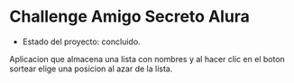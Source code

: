<h1> Challenge Amigo Secreto Alura</h1>

- Estado del proyecto: concluido.

Aplicacion que almacena una lista con nombres y al hacer clic en el boton sortear elige una posicion al azar de la lista.
